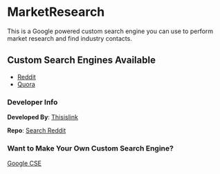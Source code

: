 # MarketResearch
This is a Google powered custom search engine you can use to perform market research and find industry contacts.

## Custom Search Engines Available
* [Reddit](#)
* [Quora](#)

### Developer Info

**Developed By**: [Thisislink](https://github.com/thisislink)

**Repo**: [Search Reddit](https://github.com/thisislink/MarketResearch)

### Want to Make Your Own Custom Search Engine?
[Google CSE](https://programmablesearchengine.google.com/about/)
